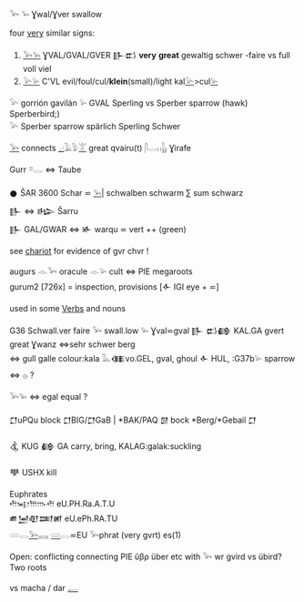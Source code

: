 𓅨 𓅩 Ɣwal/Ɣver swallow  

four [very](𓅨) similar signs:  

1. [𓅨](𓅨)[𓅩](𓅩) ƔVAL/GVAL/GVER 𒃲𒆗 **very** **great** gewaltig schwer -faire  vs full voll viel  
2. [𓅪](𓅪)[𓅫](𓅫) C'VL evil/foul/cul/**klein**(small)/light kal[𓅪](𓅪)>cul[𓅫](𓅫)  

𓅪 gorrión gavilán 𓅫 GVAL Sperling vs Sperber sparrow (hawk) Sperberbird;)  
𓅪 Sperber sparrow spärlich Sperling Schwer  

[𓅨](𓅨) connects [𓈎](𓈎)𓄿𓅱[𓀠](𓀠) great qvairu(t) 𓋴𓂋𓏮[𓃱](𓃱) Ɣirafe  

Gurr 𓎼𓂋 ⇔ Taube  

𒊹 ŠAR 3600 Schar ⋍ [𓅩](𓅩)| schwalben schwarm ∑ sum schwarz  
𒃲 ⇔ 𒈗 Šarru  
𒃲 GAL/GWAR ⇔ 𒅊 warqu ⋍ vert ++ (green)  

see [chariot](chariot) for evidence of gvr chvr !  

augurs 𓁹𓅨 oracule 𓁹𓅫 cult ⇔ PIE megaroots  
gurum2 [726x] = inspection, provisions [𒅆 IGI eye + ⋍]  

used in some [Verbs](Verbs) and nouns  

G36  Schwall.ver faire 𓅨 swall.low 𓅩 Ɣval⋍gval 𒃲 𒆗𒂵 KAL.GA gvert great Ɣwanz ⇔sehr schwer berg  
⇔ gull galle colour:kala 𓅓𒈪vo.GEL, gval, ghoul 𒅆 HUL, :G37b𓅫 sparrow   ⇔ 𓐍 ?  

𓅨𓅩 ⇔ egal equal ?  


𒆸uPQu block 𒆸BIG/𒆸GaB  | *BAK/PAQ 𒇇 bock *Berg/*Gebail 𒆸  

𒆬 KUG 𒂵 GA  carry, bring, KALAG:galak:suckling  

𒋧 USHX kill  


Euphrates  
𐎢𐎳𐎼𐎠𐎬𐎢 eU.PH.Ra.A.T.U  
𒌑𒅁𒊏𒌅𒅖 eU.ePh.RA.TU  
𓄲𓂋[𓅨](𓅨)𓈘  [𓄲](𓄲)𓂋⋍EU 𓅨phrat (very gvrt) es(1)  

Open: conflicting connecting PIE ὕβρ über etc with 𓅨 wr gvird vs übird?   Two roots  

vs macha / dar [𓉻](𓉻)  